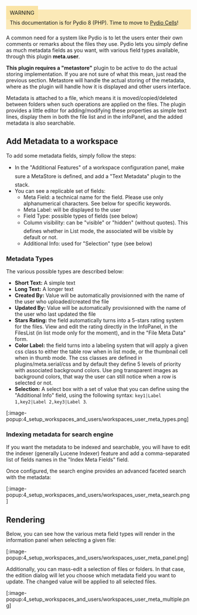 <div style="background-color: #fbe9b7;font-size: 14px;">
<span style="background-color: #fae4a6;padding: 10px;">WARNING</span>
<span style="padding: 10px;display: inline-block;">This documentation is for Pydio 8 (PHP). Time to move to <a href="https://pydio.com/en/docs/administration-guides">Pydio Cells</a>!</span>
</div>

A common need for a system like Pydio is to let the users enter their own comments or remarks about the files they use. Pydio lets you simply define as much metadata fields as you want, with various field types available, through this plugin **meta.user**.

**This plugin requires a "metastore"** plugin to be active to do the actual storing implementation. If you are not sure of what this mean, just read the previous section. Metastore will handle the actual storing of the metadata, where as the plugin will handle how it is displayed and other users interface.

Metadata is attached to a file, which means it is moved/copied/deleted between folders when such operations are applied on the files. The plugin provides a little editor for adding/modifying these properties as simple text lines, display them in both the file list and in the infoPanel, and the added metadata is also searchable.

## Add Metadata to a workspace

To add some metadata fields, simply follow the steps:

+ In the "Additional Features" of a workspace configuration panel, make sure a MetaStore is defined, and add a "Text Metadata" plugin to the stack.
+ You can see a replicable set of fields:
    - Meta Field: a technical name for the field. Please use only alphanumerical characters. See below for specific keywords.
    - Meta Label: will be displayed to the user
    - Field Type: possible types of fields (see below)
    - Column visibility: can be "visible" or "hidden" (without quotes). This defines whether in List mode, the associated will be visible by default or not.
    - Additional Info: used for "Selection" type (see below)

### Metadata Types

The various possible types are described below:

+ **Short Text:** A simple text
+ **Long Text:** A longer text
+ **Created By:** Value will be automatically provisionned with the name of the user who uploaded/created the file
+ **Updated By:** Value will be automatically provisionned with the name of the user who last updated the file
+ **Stars Rating:** the field automatically turns into a 5-stars rating system for the files. View and edit the rating directly in the InfoPanel, in the FilesList (in list mode only for the moment), and in the "File Meta Data" form.
+ **Color Label:** the field turns into a labeling system that will apply a given css class to either the table row when in list mode, or the thumbnail cell when in thumb mode. The css classes are defined in plugins/meta.serial/css and by default they define 5 levels of priority with associated background colors. Use png transparent images as background colors, that way the user can still notice when a row is selected or not.
+ **Selection:** A select box with a set of value that you can define using the "Additional Info" field, using the following syntax: `key1|Label 1,key2|Label 2,key3|Label 3`.

[:image-popup:4_setup_workspaces_and_users/workspaces_user_meta_types.png]

### Indexing metadata for search engine

If you want the metadata to be indexed and searchable, you will have to edit the indexer (generally Lucene Indexer) feature and add a comma-separated list of fields names in the "Index Meta Fields" field.

Once configured, the search engine provides an advanced faceted search with the metadata:

[:image-popup:4_setup_workspaces_and_users/workspaces_user_meta_search.png]


## Rendering 

Below, you can see how the various meta field types will render in the information panel when selecting a given file: 

[:image-popup:4_setup_workspaces_and_users/workspaces_user_meta_panel.png]

Additionally, you can mass-edit a selection of files or folders. In that case, the edition dialog will let you choose which metadata field you want to update. The changed value will be applied to all selected files.

[:image-popup:4_setup_workspaces_and_users/workspaces_user_meta_multiple.png]
